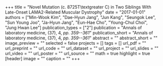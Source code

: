 +++
title = "Novel Mutation (c. 8725T\textgreater C) in Two Siblings With Late-Onset LAMA2-Related Muscular Dystrophy"
date = "2017-01-01"
authors = ["Min-Wook Kim", "Dae-Hyun Jang", "Jun Kang", "Seungok Lee", "Sun Young Joo", "Ja-Hyun Jang", "Eun-Hae Cho", "Young-Chul Choi", "Jung Hwan Lee"]
publication_types = ["2"]
publication = "Annals of laboratory medicine, (37), 4, _pp. 359--361_"
publication_short = "Annals of laboratory medicine, (37), 4, _pp. 359--361_"
abstract = ""
abstract_short = ""
image_preview = ""
selected = false
projects = []
tags = []
url_pdf = ""
url_preprint = ""
url_code = ""
url_dataset = ""
url_project = ""
url_slides = ""
url_video = ""
url_poster = ""
url_source = ""
math = true
highlight = true
[header]
image = ""
caption = ""
+++
